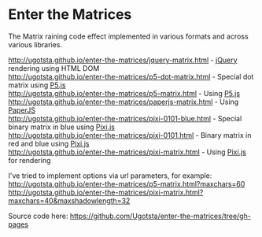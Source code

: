 # Enter the Matrices
The Matrix raining code effect implemented in various formats and across
various libraries.  

http://ugotsta.github.io/enter-the-matrices/jquery-matrix.html - [jQuery](https://jquery.com/) rendering using HTML DOM  
http://ugotsta.github.io/enter-the-matrices/p5-dot-matrix.html - Special dot matrix using [P5.js](https://p5js.org/)  
http://ugotsta.github.io/enter-the-matrices/p5-matrix.html - Using [P5.js](https://p5js.org/)  
http://ugotsta.github.io/enter-the-matrices/paperjs-matrix.html - Using [PaperJS](http://paperjs.org/)  
http://ugotsta.github.io/enter-the-matrices/pixi-0101-blue.html - Special binary matrix in blue using [Pixi.js](http://www.pixijs.com/)  
http://ugotsta.github.io/enter-the-matrices/pixi-0101.html - Binary matrix in red and blue using [Pixi.js](http://www.pixijs.com/)  
http://ugotsta.github.io/enter-the-matrices/pixi-matrix.html - Using [Pixi.js](http://www.pixijs.com/) for rendering   

I've tried to implement options via url parameters, for example:  
http://ugotsta.github.io/enter-the-matrices/p5-matrix.html?maxchars=60  
http://ugotsta.github.io/enter-the-matrices/pixi-matrix.html?maxchars=40&maxshadowlength=32  

Source code here: https://github.com/Ugotsta/enter-the-matrices/tree/gh-pages
